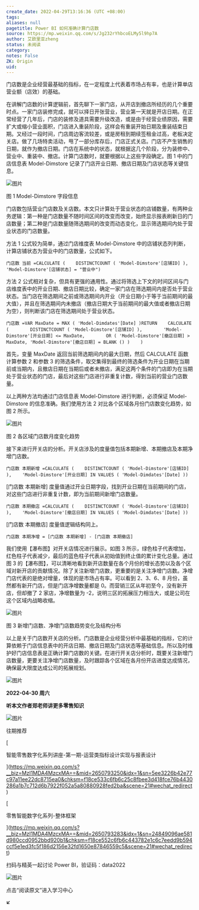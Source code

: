```yaml
---
create_date: 2022-04-29T13:16:36 (UTC +08:00)
tags: 
aliases: null
pagetitle: Power BI 如何准确计算门店数
source: https://mp.weixin.qq.com/s/Jg232rYhbcoELMy5l9hp7A
author: 艾欧里亚zheng
status: 未阅读
category: 
notes: False
ZK: Origin
uid: 
---
```


门店数是企业经营最基础的指标，在一定程度上代表着市场占有率，也是计算单店营业额（店效）的基础。

在讲解门店数的计算逻辑前，首先聊下一家门店，从开店到撤店所经历的几个重要时点。一家门店装修完成，就可以择日开张营业，营业第一天就是开店日期。在正常经营了几年后，门店的装修及道具需要升级改造，或是由于经营业绩原因，需要扩大或缩小营业面积，门店进入重装阶段，这样会有重装开始日期及重装结束日期。又经过一段时间，门店周边客流较差，或是房租到期续签租金过高，老板决定关店。做了几场特卖活动，甩了一部分库存后，门店正式关店。门店不产生销售的日期，就作为撤店日期。门店在系统中的状态，就根据这几个阶段，分为装修中、营业中、重装中、撤店。计算门店数时，就要根据以上这些字段确定。图 1 中的门店信息表 Model-Dimstore 记录了门店开业日期、撤店日期及门店状态等关键信息。

![图片](https://mmbiz.qpic.cn/mmbiz_jpg/09hv4Xua0LPbD0mRpZp6g227mIv4NazwbAY3xawYMvLQO2hbJd4k4t3yCZZaBW56aU57OszqCMiaoC3pzho1TCw/640?wx_fmt=jpeg&wxfrom=5&wx_lazy=1&wx_co=1)

图 1 Model-Dimstore 字段信息

门店数包括营业门店数及关店数。本文只计算处于营业状态的店铺数量，有两种业务逻辑：第一种是门店数量不随时间区间的改变而改变，始终显示报表刷新日的门店数量；第二种是门店数量随筛选期间的改变而动态变化，显示筛选期间内处于营业状态的门店数量。

方法 1 公式较为简单，通过门店维度表 Model-Dimstore 中的店铺状态列判断，计算店铺状态为营业中的门店数量，公式如下。

```
门店数 当前 =CALCULATE (    DISTINCTCOUNT ( 'Model-Dimstore'[店铺ID] ),    'Model-Dimstore'[店铺状态] = "营业中")
```

方法 2 公式相对复杂，但具有更强的通用性。通过将筛选上下文的时间区间与门店维度表中的开业日期、撤店日期比较，确定一家门店在筛选期间内是否处于营业状态。当门店在筛选期间之前或筛选期间内开业（开业日期小于等于当前期间的最大值），并且在筛选期间内未撤店（撤店日期大于当前期间的最大值或者撤店日期为空），则判断该门店在筛选期间处于营业状态。

```
门店数 =VAR MaxDate = MAX ( 'Model-Dimdates'[Date] )RETURN    CALCULATE (        DISTINCTCOUNT ( 'Model-Dimstore'[店铺ID] ),        'Model-Dimstore'[开业日期] <= MaxDate,        OR ( 'Model-Dimstore'[撤店日期] > MaxDate, 'Model-Dimstore'[撤店日期] = BLANK () )    )
```

首先，变量 MaxDate 返回当前筛选期间内的最大日期，然后 CALCULATE 函数计算参数 2 和参数 3 的筛选条件，取交集得到最终的筛选条件为开业日期在当期前或当期内，且撤店日期在当期后或者未撤店，满足这两个条件的门店即为在当期处于营业状态的门店，最后对这些门店进行非重复计数，得到当前的营业门店数量。

以上两种方法均通过门店信息表 Model-Dimstore 进行判断，必须保证 Model-Dimstore 的信息准确。我们使用方法 2 对比各个区域各月份门店数变化趋势，如图 2 所示。

![图片](https://mmbiz.qpic.cn/mmbiz_jpg/09hv4Xua0LPbD0mRpZp6g227mIv4Nazw52wLtu03BdsTpa9pZHpJTsdgPiaOnX2JzEibg96ztghLQ6RJdJYkWZUg/640?wx_fmt=jpeg&wxfrom=5&wx_lazy=1&wx_co=1)

图 2 各区域门店数月度变化趋势

接下来进行开关店的分析。开关店涉及的度量值包括本期新增、本期撤店及本期净增门店数。

```
门店数 本期新增 =CALCULATE (    DISTINCTCOUNT ( 'Model-Dimstore'[店铺ID] ),    'Model-Dimstore'[开业日期] IN VALUES ( 'Model-Dimdates'[Date] ))
```

\[门店数 本期新增\] 度量值通过开业日期字段，找到开业日期在当前期间的门店，对这些门店进行非重复计数，即为当前期间新增门店数量。

```
门店数 本期撤店 =CALCULATE (    DISTINCTCOUNT ( 'Model-Dimstore'[店铺ID] ),    'Model-Dimstore'[撤店日期] IN VALUES ( 'Model-Dimdates'[Date] ))
```

\[门店数 本期撤店\] 度量值逻辑结构同上。

```
门店数 本期净增 = [门店数 本期新增] - [门店数 本期撤店]
```

我们使用【瀑布图】对开关店情况进行展示。如图 3 所示，绿色柱子代表增加，红色柱子代表减少，最后的蓝色柱子代表从初始值到终止值的累计变化总量。通过图 3 的【瀑布图】，可以清晰地看到新开店数量在各个月份的增长态势以及各个区域对新开店的贡献情况。除了关注新增门店数，更重要的是关注净增门店数。净增门店代表的是绝对增量，体现的是市场占有率。可以看到 2、3、6、8 月份，虽然都有新开门店，但是门店净增数量都是 0。而营销三区从年初至今，没有新开店，但却撤了 2 家店，净增数量为 -2，说明三区的拓展压力相当大，或是公司在这个区域内战略收缩。

![图片](https://mmbiz.qpic.cn/mmbiz_jpg/09hv4Xua0LPbD0mRpZp6g227mIv4NazwRgJ65r97Q3SpUh8dhsZiakp5KleU3TLTqr7ox2y0iaibGOMznYublFqOw/640?wx_fmt=jpeg&wxfrom=5&wx_lazy=1&wx_co=1)

图 3 新增门店数、净增门店数趋势变化及结构分布

以上是关于门店数开关店的分析。门店数是企业经营分析中最基础的指标，它的计算依赖于门店信息表中的开店日期、撤店日期及门店状态等基础信息。所以及时维护好门店信息表是正确计算门店数的关键。在进行开关店分析时，既要关注新增门店数量，更要关注净增门店数量，及时跟踪各个区域在各月份开店进度达成情况，确保最大限度达成公司的拓展规划。

![图片](https://mmbiz.qpic.cn/mmbiz_png/09hv4Xua0LNhia5Pc4XC1Um7IYgQhGEoEC1yK05ibUFoPBYpcoAMvibuZh2BZaibMzULeDwNfSeQ0KHRcDUdX3FzVA/640?wx_fmt=png&wxfrom=5&wx_lazy=1&wx_co=1)

**2022-04-30 周六**

**听本文作者郑老师讲更多零售知识**

![图片](https://mmbiz.qpic.cn/mmbiz_jpg/09hv4Xua0LPbD0mRpZp6g227mIv4NazwFSrmhq47OJpfmoFwYUXoKMb7ZNVwjs7icJDZl3JaUTyibB4ur4Fn8WPA/640?wx_fmt=jpeg&wxfrom=5&wx_lazy=1&wx_co=1)

往期推荐

[

智能零售数字化系列讲座-第一期-运营类指标设计实现与报表设计



](https://mp.weixin.qq.com/s?__biz=MzI1MDA4MzcxMA==&mid=2650793250&idx=1&sn=5ee3226b42e77c97a11ee22dc8715ea0&chksm=f18ce533c6fb6c25c8fbee3d418fce76b4430286a1b7c712d6b7922f052a5a80880928fed2ba&scene=21#wechat_redirect)

[

零售智能数字化系列-整体框架



](https://mp.weixin.qq.com/s?__biz=MzI1MDA4MzcxMA==&mid=2650793283&idx=1&sn=24849096ae581d980ccd0952bbd920b1&chksm=f18ce552c6fb6c443782e1c6c7eedd9b594ccf5e1ed3fc5f186d2156e32fd1650e87846559c5&scene=21#wechat_redirect)

扫码与精英一起讨论 Power BI，验证码：data2022

![图片](https://mmbiz.qpic.cn/mmbiz_png/09hv4Xua0LOiad5BOrdQTKpB733esKiaxZa53LXWIPlQicMjxntaRr3a2hnMmuibTib8QacXeiakucDr7lSNGkuV2MXw/640?wx_fmt=png&wxfrom=5&wx_lazy=1&wx_co=1)

点击“阅读原文”进入学习中心

**↙**
